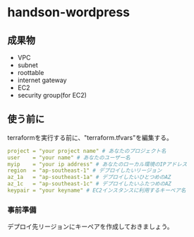 # handson-wordpress

## 成果物
* VPC
* subnet
* roottable
* internet gateway
* EC2
* security group(for EC2)

## 使う前に
terraformを実行する前に、"terraform.tfvars"を編集する。

```yaml
project = "your project name" # あなたのプロジェクト名
user    = "your name" # あなたのユーザー名
myip    = "your ip address" # あなたのローカル環境のIPアドレス
region  = "ap-southeast-1" # デプロイしたいリージョン
az_1a   = "ap-southeast-1a" # デプロイしたいひとつめのAZ
az_1c   = "ap-southeast-1c" # デプロイしたいふたつめのAZ
keypair = "your keyname" # EC2インスタンスに利用するキーペア名
```

### 事前準備
デプロイ先リージョンにキーペアを作成しておきましょう。